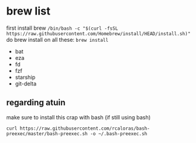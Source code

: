 # brew list
first install brew
`/bin/bash -c "$(curl -fsSL https://raw.githubusercontent.com/Homebrew/install/HEAD/install.sh)"`
do brew install on all these: `brew install `
- bat   
- eza
- fd
- fzf
- starship
- git-delta


## regarding atuin

make sure to install this crap with bash (if still using bash)

`curl https://raw.githubusercontent.com/rcaloras/bash-preexec/master/bash-preexec.sh -o ~/.bash-preexec.sh`
